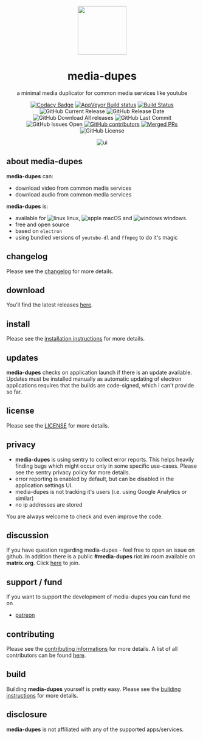 <p align="center">
  <a href="#"><img src="https://raw.githubusercontent.com/yafp/media-dupes/master/.github/logo/128x128.png" width="128"></a>
</p>

<div align="center">
  <h1>media-dupes</h1>

a minimal media duplicator for common media services like youtube

[![Codacy Badge](https://api.codacy.com/project/badge/Grade/0c30508f8add43ee8fbb62c2a669e76b)](https://www.codacy.com/manual/yafp/media-dupes?utm_source=github.com&amp;utm_medium=referral&amp;utm_content=yafp/media-dupes&amp;utm_campaign=Badge_Grade)
[![AppVeyor Build status](https://ci.appveyor.com/api/projects/status/k4c1nve3xejgolbr?svg=true)](https://ci.appveyor.com/project/yafp/media-dupes)
[![Build Status](https://travis-ci.org/yafp/media-dupes.svg?branch=master)](https://travis-ci.org/yafp/media-dupes)
![GitHub Current Release](https://img.shields.io/github/release/yafp/media-dupes.svg?style=flat)
![GitHub Release Date](https://img.shields.io/github/release-date/yafp/media-dupes.svg?style=flat)
![GitHub Download All releases](https://img.shields.io/github/downloads/yafp/media-dupes/total.svg)
![GitHub Last Commit](https://img.shields.io/github/last-commit/yafp/media-dupes.svg?style=flat)
![GitHub Issues Open](https://img.shields.io/github/issues-raw/yafp/media-dupes.svg?style=flat)
[![GitHub contributors](https://img.shields.io/github/contributors/yafp/media-dupes.svg)](https://github.com/yafp//graphs/contributors/)
[![Merged PRs](https://img.shields.io/github/issues-pr-closed-raw/yafp/media-dupes.svg?label=merged+PRs)](https://github.com/yafp/media-dupes/pulls?q=is:pr+is:merged)
![GitHub License](https://img.shields.io/github/license/yafp/media-dupes.svg)


![ui](https://raw.githubusercontent.com/yafp/media-dupes/master/.github/screenshots/ui_latest.png)

</div>


## about media-dupes
**media-dupes** can:

* download video from common media services
* download audio from common media services

**media-dupes** is:

* available for ![linux](https://raw.githubusercontent.com/yafp/media-dupes/master/.github/platform/linux_32x32.png) linux, ![apple](https://raw.githubusercontent.com/yafp/media-dupes/master/.github/platform/apple_32x32.png) macOS and ![windows](https://raw.githubusercontent.com/yafp/media-dupes/master/.github/platform/windows_32x32.png) windows.
* free and open source
* based on `electron`
* using bundled versions of `youtube-dl` and `ffmpeg` to do it's magic

## changelog
Please see the [changelog](docs/CHANGELOG.md) for more details.

## download
You'll find the latest releases [here](https://github.com/yafp/media-dupes/releases).

## install
Please see the [installation instructions](docs/INSTALL.md) for more details.

## updates
**media-dupes** checks on application launch if there is an update available.
Updates must be installed manually as automatic updating of electron applications requires that the builds are code-signed, which i can't provide so far.

## license
Please see the [LICENSE](LICENSE) for more details.

## privacy
* **media-dupes** is using sentry to collect error reports. This helps heavily finding bugs which might occur only in some specific use-cases. Please see the sentry privacy policy for more details.
* error reporting is enabled by default, but can be disabled in the application settings UI.
* media-dupes is not tracking it's users (i.e. using Google Analytics or similar)
* no ip addresses are stored

You are always welcome to check and even improve the code.

## discussion
If you have question regarding media-dupes - feel free to open an issue on github. In addition there is a public **#media-dupes** riot.im room available on **matrix.org**. Click [here](https://riot.im/app/#/room/#media-dupes:matrix.org) to join.


## support / fund
If you want to support the development of media-dupes you can fund me on
* [patreon](https://www.patreon.com/yafp)


## contributing
Please see the [contributing informations](docs/CONTRIBUTING.md) for more details.
A list of all contributors can be found [here](docs/CONTRIBUTORS.md).

## build
Building **media-dupes** yourself is pretty easy. Please see the [building instructions](docs/BUILD.md) for more details.

## disclosure
**media-dupes** is not affiliated with any of the supported apps/services.
